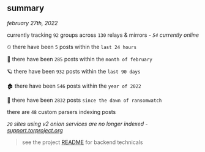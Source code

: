 
## summary
_february 27th, 2022_

currently tracking `92` groups across `130` relays & mirrors - _`54` currently online_

⏲ there have been `5` posts within the `last 24 hours`

🦈 there have been `285` posts within the `month of february`

🪐 there have been `932` posts within the `last 90 days`

🏚 there have been `546` posts within the `year of 2022`

🦕 there have been `2832` posts `since the dawn of ransomwatch`

there are `48` custom parsers indexing posts

_`20` sites using v2 onion services are no longer indexed - [support.torproject.org](https://support.torproject.org/onionservices/v2-deprecation/)_

> see the project [README](https://github.com/thetanz/ransomwatch#ransomwatch--) for backend technicals
